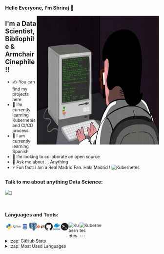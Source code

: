 ### Hello Everyone, I’m Shriraj 👋
  <img align="right" alt="GIF" src="https://github.com/snipemonk/snipemonk/blob/main/datascience.gif?raw=true" width="400" height="420" />
  
  
## I'm a Data Scientist,Bibliophile & Armchair Cinephile!!
- ✍ You can find my projects here
- 🔭 I’m currently learning Kubernetes and CI/CD process
- 🌱 I am currently learning Spanish
- 👯 I’m looking to collaborate on open source
- 💬 Ask me about ... Anything
- ⚡ Fun fact: I am a Real Madrid Fan. Hala Madrid ! <img alt="Kubernetes" width="26px" src="http://123emoji.com/wp-content/uploads/2016/08/Real-Madrid-Official-Stickers-.F19703.png"/>




### Talk to me about anything Data Science:
[![1](https://cloud.githubusercontent.com/assets/17016297/18839848/0fc7e74e-83d2-11e6-8c6a-277fc9d6e067.png)](https://www.linkedin.com/in/shriraj-misra/)

<br />

### Languages and Tools:
<img align="left" alt="python" width="26px" src="https://raw.githubusercontent.com/github/explore/80688e429a7d4ef2fca1e82350fe8e3517d3494d/topics/python/python.png" />
<img align="left" alt="flask" width="26px" src="https://raw.githubusercontent.com/github/explore/80688e429a7d4ef2fca1e82350fe8e3517d3494d/topics/flask/flask.png" />
<img align="left" alt="SQL" width="26px" src="https://raw.githubusercontent.com/github/explore/80688e429a7d4ef2fca1e82350fe8e3517d3494d/topics/sql/sql.png" />
<img align="left" alt="postgreSQL" width="26px" src="https://raw.githubusercontent.com/github/explore/80688e429a7d4ef2fca1e82350fe8e3517d3494d/topics/postgresql/postgresql.png" />
<img align="left" alt="Git" width="26px" src="https://raw.githubusercontent.com/github/explore/80688e429a7d4ef2fca1e82350fe8e3517d3494d/topics/git/git.png" />
<img align="left" alt="GitHub" width="26px" src="https://raw.githubusercontent.com/github/explore/78df643247d429f6cc873026c0622819ad797942/topics/github/github.png" />
<img align="left" alt="Docker" width="26px" src="https://raw.githubusercontent.com/github/explore/80688e429a7d4ef2fca1e82350fe8e3517d3494d/topics/docker/docker.png" />
<img align="left" alt="Terminal" width="26px" src="https://raw.githubusercontent.com/github/explore/80688e429a7d4ef2fca1e82350fe8e3517d3494d/topics/terminal/terminal.png" />
<img align="left" alt="Kubernetes" width="36px" src="https://cncf-branding.netlify.app/img/projects/kubernetes/stacked/color/kubernetes-stacked-color.png" />
<img align="left" alt="Kubernetes" width="76px" src="https://miro.medium.com/max/1000/1*37N7BHNaEsXPaerNQ8wBdA.png" />


<br />
<br />
---
<details>
  <summary>:zap: GitHub Stats</summary>

  <img align="left" alt="Anna's GitHub Stats" src="https://github-readme-stats.vercel.app/api?username=snipemonk&show_icons=true&hide_border=true" />
</details>

<details>
  <summary>:zap: Most Used Languages</summary>

<img align="left" alt="Anna's GitHub Top Languages" src="https://github-readme-stats.vercel.app/api/top-langs/?username=snipemonk" />

</details>


<!---
snipemonk/snipemonk is a ✨ special ✨ repository because its `README.md` (this file) appears on your GitHub profile.
You can click the Preview link to take a look at your changes.
--->


[1]: https://www.linkedin.com/in/shriraj-misra/
